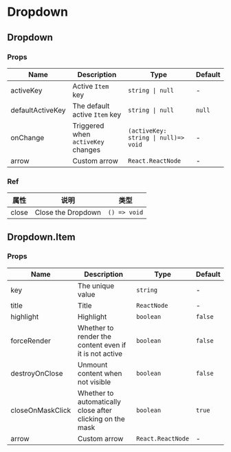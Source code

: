 # Dropdown

<code src="./demos/demo1.tsx"></code>
<code src="./demos/demo2.tsx"></code>

## Dropdown

### Props

| Name             | Description                        | Type                                 | Default |
| ---------------- | ---------------------------------- | ------------------------------------ | ------- |
| activeKey        | Active `Item` key                  | `string \| null`                     | -       |
| defaultActiveKey | The default active `Item` key      | `string \| null`                     | `null`  |
| onChange         | Triggered when `activeKey` changes | `(activeKey: string \| null)=> void` | -       |
| arrow            | Custom arrow                       | `React.ReactNode`                    | -       |

### Ref

| 属性  | 说明               | 类型         |
| ----- | ------------------ | ------------ |
| close | Close the Dropdown | `() => void` |

## Dropdown.Item

### Props

| Name             | Description                                               | Type              | Default |
| ---------------- | --------------------------------------------------------- | ----------------- | ------- |
| key              | The unique value                                          | `string`          | -       |
| title            | Title                                                     | `ReactNode`       | -       |
| highlight        | Highlight                                                 | `boolean`         | `false` |
| forceRender      | Whether to render the content even if it is not active    | `boolean`         | `false` |
| destroyOnClose   | Unmount content when not visible                          | `boolean`         | `false` |
| closeOnMaskClick | Whether to automatically close after clicking on the mask | `boolean`         | `true`  |
| arrow            | Custom arrow                                              | `React.ReactNode` | -       |

